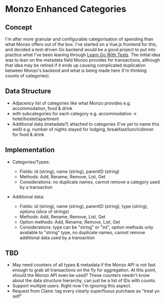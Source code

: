 # Monzo Enhanced Categories

## Concept

I'm after more granular and configurable categorisation of spending than what Monzo offers out of the box. I've started on a Vue.js frontend for this, and decided a test-driven Go backend would be a good project to put into practice what I've been leaning through [Learn Go With Tests](https://quii.gitbook.io/learn-go-with-tests/). The initial idea was to lean on the metadata field Monzo provides for transactions, although that idea may be retired if it ends up causing complicated duplication between Monzo's backend and what is being made here (I'm thinking counts of categories).

## Data Structure
* Adjacency list of categories like what Monzo provides e.g. accommodation, food & drink
* with subcategories for each category e.g. accommodation -> hotel/hostel/apartment
* Additional data (metadata?) attached to categories (I've yet to name this well) e.g. number of nights stayed for lodging, breakfast/lunch/dinner for food & drink

## Implementation
* Categories/Types:
  * Fields: id (string), name (string), parentID (string)
  * Methods: Add, Rename, Remove, List, Get
  * Considerations: no duplicate names, cannot remove a category used by a transaction

* Additional data:
  * Fields: id (string), name (string), parentID (string), type (string), options (slice of strings)
  * Methods: Add, Rename, Remove, List, Get
  * Option methods: Add, Rename, Remove, List, Get
  * Considerations: type can be "string" or "int", option methods only available to "string" type, no duplicate names, cannot remove additional data used by a transaction

## TBD
* May need counters of all types & metadata if the Monzo API is not fast enough to grab all transactions on the fly for aggregation. At this point, should the Monzo API even be used? These counters needn't know about the data structure hierarchy, can just be a list of IDs with counts.
* Support multiple users. Right now I'm ignoring this aspect.
* Request from Claire: tag every clearly superfluous purchase as "treat yo self"
